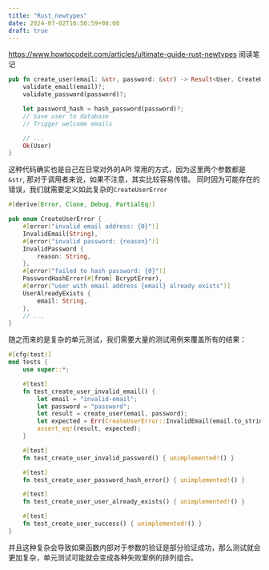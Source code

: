 ```yaml
---
title: "Rust_newtypes"
date: 2024-07-02T16:50:59+08:00
draft: true
---
```



<https://www.howtocodeit.com/articles/ultimate-guide-rust-newtypes> 阅读笔记

```rust
pub fn create_user(email: &str, password: &str) -> Result<User, CreateUserError> {
    validate_email(email)?;
    validate_password(password)?;

    let password_hash = hash_password(password)?;
    // Save user to database
    // Trigger welcome emails

    // ...
    Ok(User)
}
```

这种代码确实也是自己在日常对外的API 常用的方式，因为这里两个参数都是`&str`, 那对于调用者来说，如果不注意，其实比较容易传错。
同时因为可能存在的错误，我们就需要定义如此复杂的`CreateUserError`

```rust
#[derive(Error, Clone, Debug, PartialEq)]

pub enum CreateUserError {
    #[error("invalid email address: {0}")]
    InvalidEmail(String),
    #[error("invalid password: {reason}")]
    InvalidPassword {
        reason: String,
    },
    #[error("failed to hash password: {0}")]
    PasswordHashError(#[from] BcryptError),
    #[error("user with email address {email} already exists")]
    UserAlreadyExists {
        email: String,
    },
    // ...
}
```

随之而来的是复杂的单元测试，我们需要大量的测试用例来覆盖所有的结果：

```rust
#[cfg(test)]
mod tests {
    use super::*;

    #[test]
    fn test_create_user_invalid_email() {
        let email = "invalid-email";
        let password = "password";
        let result = create_user(email, password);
        let expected = Err(CreateUserError::InvalidEmail(email.to_string()));  
        assert_eq!(result, expected);
    }

    #[test]
    fn test_create_user_invalid_password() { unimplemented!() }

    #[test]
    fn test_create_user_password_hash_error() { unimplemented!() }

    #[test]
    fn test_create_user_user_already_exists() { unimplemented!() }

    #[test]
    fn test_create_user_success() { unimplemented!() }
}
```

并且这种复杂会导致如果函数内部对于参数的验证是部分验证成功，那么测试就会更加复杂，单元测试可能就会变成各种失败案例的排列组合。
